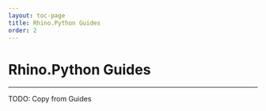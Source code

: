 ```yaml
---
layout: toc-page
title: Rhino.Python Guides
order: 2
---
```


# Rhino.Python Guides
---

TODO: Copy from Guides

